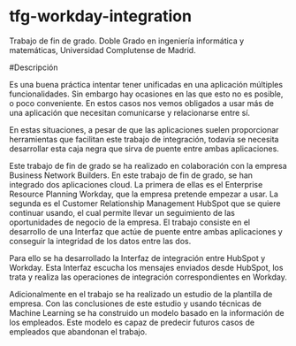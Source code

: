 # tfg-workday-integration
Trabajo de fin de grado. Doble Grado en ingeniería informática y matemáticas, Universidad Complutense de Madrid.

#Descripción

Es una buena práctica intentar tener unificadas en una aplicación múltiples funcionalidades.
Sin embargo hay ocasiones en las que esto no es posible, o poco conveniente.
En estos casos nos vemos obligados a usar más de una aplicación que necesitan comunicarse y relacionarse entre sí.

En estas situaciones, a pesar de que las aplicaciones suelen proporcionar herramientas que facilitan este trabajo
de integración, todavía se necesita desarrollar esta
caja negra que sirva de puente entre ambas aplicaciones.

Este trabajo de fin de grado se ha realizado en colaboración con la empresa Business Network Builders.
En este trabajo de fin de grado, se han integrado dos aplicaciones cloud. 
La primera de ellas es el Enterprise Resource Planning  Workday, que la empresa pretende empezar a usar.
La segunda es el Customer Relationship Management HubSpot que se quiere continuar usando, 
el cual permite llevar un seguimiento de las oportunidades de negocio de la empresa.
El trabajo consiste en el desarrollo de una Interfaz que actúe de puente entre ambas aplicaciones 
y conseguir la integridad de los datos entre las dos. 


Para ello se ha desarrollado la Interfaz de integración entre HubSpot y Workday. 
Esta Interfaz escucha los mensajes enviados desde HubSpot, los trata y realiza las operaciones de integración
correspondientes en Workday.

Adicionalmente en el trabajo se ha realizado un estudio de la plantilla de empresa.
Con las conclusiones de este estudio y usando técnicas de Machine Learning se ha construido
un modelo basado en la información de los empleados. 
Este modelo es capaz de predecir futuros casos de empleados que abandonan el trabajo.


